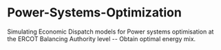 # Power-Systems-Optimization
Simulating Economic Dispatch models for Power systems optimisation at the ERCOT Balancing Authority level -- Obtain optimal energy mix.
